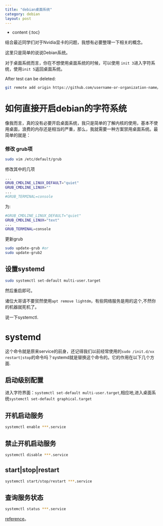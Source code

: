 ```yaml
---
title: "debian桌面系统"
category: debian
layout: post
---
```


* content
{:toc}

结合最近同学们对于Nvidia显卡的问题，我想有必要整理一下相关的概念。

这里只是简单的说说Debian系统。

对于桌面系统而言，你在不想使用桌面系统的时候，可以使用 `init 3`进入字符系统，使用`init 5`返回桌面系统。

After test can be deleted:

```bash
git remote add origin https://github.com/username-or-organization-name/your-remote-repository-name
```

# 如何直接开启debian的字符系统
像我而言，真的没有必要开启桌面系统，我只是简单的了解内核的使用，基本不使用桌面，浪费的内存还是相当的严重，那么，我就需要一种方案禁用桌面系统。最简单的就是：

### 修改 grub项

```bash
sudo vim /etc/default/grub
```
修改其中的几项
```bash
...
GRUB_CMDLINE_LINUX_DEFAULT="quiet"
GRUB_CMDLINE_LINUX=""
...
#GRUB_TERMINAL=console

```

为:

```bash
#GRUB_CMDLINE_LINUX_DEFAULT="quiet"
GRUB_CMDLINE_LINUX="text"
...
GRUB_TERMINAL=console

```

更新grub

```bash
sudo update-grub #or
sudo update-grub2
```

## 设置systemd

```bash
sudo systemctl set-default multi-user.target
```
 然后重启即可。

 诸位大哥请不要贸然使用`apt remove lightdm`，有些网络服务是用的这个,不然你的机器就死机了。

 说一下systemctl.

# systemd
这个命令就是原来service的前身，还记得我们以前经常使用的`sudo /init.d/xx restart|stop`的命令吗？systemd就是替换这个命令的。它的作用在以下几个方面.

## 启动级别配置
进入字符界面：`systemctl set-default multi-user.target`,相应地,进入桌面系统`systemctl set-default graphical.target`

## 开机启动服务

```bash
systemctl enable ***.service
```

## 禁止开机启动服务

```bash
systemctl disable ***.service
```

## start|stop|restart

```bash
systemctl start/stop/restart ***.service
```

## 查询服务状态

```bash
systemctl status ***.service
```

[reference](https://segmentfault.com/a/1190000002457000)。


